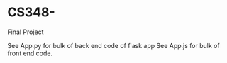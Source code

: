 # CS348-
Final Project

See App.py for bulk of back end code of flask app
See App.js for bulk of front end code.
